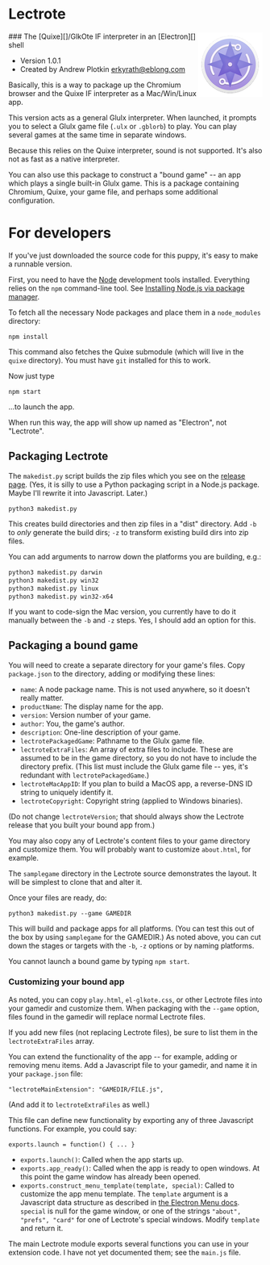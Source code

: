 # Lectrote
<img style="float:right;" src="icon-128.png" alt="Lectrote logo: purple compass">
### The [Quixe][]/GlkOte IF interpreter in an [Electron][] shell

- Version 1.0.1
- Created by Andrew Plotkin <erkyrath@eblong.com>

[Quixe]: http://eblong.com/zarf/glulx/quixe/
[Electron]: http://electron.atom.io
[Node]: http://nodejs.org

Basically, this is a way to package up the Chromium browser and the Quixe IF interpreter as a Mac/Win/Linux app.

This version acts as a general Glulx interpreter. When launched, it prompts you to select a Glulx game file (`.ulx` or `.gblorb`) to play. You can play several games at the same time in separate windows.

Because this relies on the Quixe interpreter, sound is not supported. It's also not as fast as a native interpreter.

You can also use this package to construct a "bound game" -- an app which plays a single built-in Glulx game. This is a package containing Chromium, Quixe, your game file, and perhaps some additional configuration.

# For developers

If you've just downloaded the source code for this puppy, it's easy to make a runnable version.

First, you need to have the [Node][] development tools installed. Everything relies on the `npm` command-line tool. See [Installing Node.js via package manager][npminstall].

[npminstall]: https://nodejs.org/en/download/package-manager/

To fetch all the necessary Node packages and place them in a `node_modules` directory:

    npm install

This command also fetches the Quixe submodule (which will live in the `quixe` directory). You must have `git` installed for this to work.

Now just type

    npm start

...to launch the app.

When run this way, the app will show up named as "Electron", not "Lectrote".

## Packaging Lectrote

The `makedist.py` script builds the zip files which you see on the [release page][release]. (Yes, it is silly to use a Python packaging script in a Node.js package. Maybe I'll rewrite it into Javascript. Later.) 

[release]: https://github.com/erkyrath/lectrote/releases

    python3 makedist.py

This creates build directories and then zip files in a "dist" directory. Add `-b` to *only* generate the build dirs; `-z` to transform existing build dirs into zip files.

You can add arguments to narrow down the platforms you are building, e.g.:

    python3 makedist.py darwin
    python3 makedist.py win32
    python3 makedist.py linux
    python3 makedist.py win32-x64

If you want to code-sign the Mac version, you currently have to do it manually between the `-b` and `-z` steps. Yes, I should add an option for this.

## Packaging a bound game

You will need to create a separate directory for your game's files. Copy `package.json` to the directory, adding or modifying these lines:

- `name`: A node package name. This is not used anywhere, so it doesn't really matter.
- `productName`: The display name for the app.
- `version`: Version number of your game.
- `author`: You, the game's author.
- `description`: One-line description of your game.
- `lectrotePackagedGame`: Pathname to the Glulx game file.
- `lectroteExtraFiles`: An array of extra files to include. These are assumed to be in the game directory, so you do not have to include the directory prefix. (This list must include the Glulx game file -- yes, it's redundant with `lectrotePackagedGame`.)
- `lectroteMacAppID`: If you plan to build a MacOS app, a reverse-DNS ID string to uniquely identify it.
- `lectroteCopyright`: Copyright string (applied to Windows binaries).

(Do not change `lectroteVersion`; that should always show the Lectrote release that you built your bound app from.)

You may also copy any of Lectrote's content files to your game directory and customize them. You will probably want to customize `about.html`, for example.

The `samplegame` directory in the Lectrote source demonstrates the layout. It will be simplest to clone that and alter it.

Once your files are ready, do:

    python3 makedist.py --game GAMEDIR

This will build and package apps for all platforms. (You can test this out of the box by using `samplegame` for the GAMEDIR.) As noted above, you can cut down the stages or targets with the `-b`, `-z` options or by naming platforms.

You cannot launch a bound game by typing `npm start`.

### Customizing your bound app

As noted, you can copy `play.html`, `el-glkote.css`, or other Lectrote files into your gamedir and customize them. When packaging with the `--game` option, files found in the gamedir will replace normal Lectrote files.

If you add new files (not replacing Lectrote files), be sure to list them in the `lectroteExtraFiles` array.

You can extend the functionality of the app -- for example, adding or removing menu items. Add a Javascript file to your gamedir, and name it in your `package.json` file:

	"lectroteMainExtension": "GAMEDIR/FILE.js",

(And add it to `lectroteExtraFiles` as well.)

This file can define new functionality by exporting any of three Javascript functions. For example, you could say:

	exports.launch = function() { ... }

- `exports.launch()`: Called when the app starts up.
- `exports.app_ready()`: Called when the app is ready to open windows. At this point the game window has already been opened.
- `exports.construct_menu_template(template, special)`: Called to customize the app menu template. The `template` argument is a Javascript data structure as described in [the Electron Menu docs][elemenu]. `special` is null for the game window, or one of the strings `"about", "prefs", "card"` for one of Lectrote's special windows. Modify `template` and return it.

[elemenu]: http://electron.atom.io/docs/latest/api/menu/

The main Lectrote module exports several functions you can use in your extension code. I have not yet documented them; see the `main.js` file.
